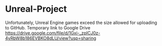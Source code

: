 # Unreal-Project
Unfortunately, Unreal Engine games exceed the size allowed for uploading to GitHub. 
Temporary link to Google Drive https://drive.google.com/file/d/1Gxi-_zplCJ0z-4yRbW8b186EVBKO8dLU/view?usp=sharing
